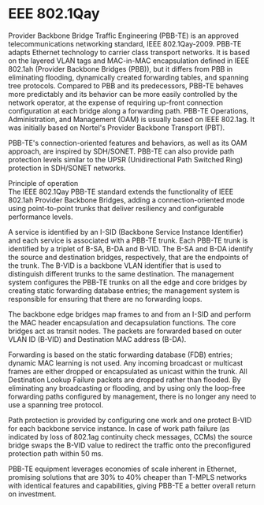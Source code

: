 # EEE 802.1Qay


Provider Backbone Bridge Traffic Engineering (PBB-TE) is an approved
telecommunications networking standard, IEEE 802.1Qay-2009. PBB-TE
adapts Ethernet technology to carrier class transport networks. It is
based on the layered VLAN tags and MAC-in-MAC encapsulation defined in
IEEE 802.1ah (Provider Backbone Bridges (PBB)), but it differs from PBB
in eliminating flooding, dynamically created forwarding tables, and
spanning tree protocols. Compared to PBB and its predecessors, PBB-TE
behaves more predictably and its behavior can be more easily controlled
by the network operator, at the expense of requiring up-front connection
configuration at each bridge along a forwarding path. PBB-TE Operations,
Administration, and Management (OAM) is usually based on IEEE 802.1ag.
It was initially based on Nortel's Provider Backbone Transport (PBT).

PBB-TE's connection-oriented features and behaviors, as well as its OAM
approach, are inspired by SDH/SONET. PBB-TE can also provide path
protection levels similar to the UPSR (Unidirectional Path Switched
Ring) protection in SDH/SONET networks.

Principle of operation\
The IEEE 802.1Qay PBB-TE standard extends the functionality of IEEE
802.1ah Provider Backbone Bridges, adding a connection-oriented mode
using point-to-point trunks that deliver resiliency and configurable
performance levels.

A service is identified by an I-SID (Backbone Service Instance
Identifier) and each service is associated with a PBB-TE trunk. Each
PBB-TE trunk is identified by a triplet of B-SA, B-DA and B-VID. The
B-SA and B-DA identify the source and destination bridges, respectively,
that are the endpoints of the trunk. The B-VID is a backbone VLAN
identifier that is used to distinguish different trunks to the same
destination. The management system configures the PBB-TE trunks on all
the edge and core bridges by creating static forwarding database
entries; the management system is responsible for ensuring that there
are no forwarding loops.

The backbone edge bridges map frames to and from an I-SID and perform
the MAC header encapsulation and decapsulation functions. The core
bridges act as transit nodes. The packets are forwarded based on outer
VLAN ID (B-VID) and Destination MAC address (B-DA).

Forwarding is based on the static forwarding database (FDB) entries;
dynamic MAC learning is not used. Any incoming broadcast or multicast
frames are either dropped or encapsulated as unicast within the trunk.
All Destination Lookup Failure packets are dropped rather than flooded.
By eliminating any broadcasting or flooding, and by using only the
loop-free forwarding paths configured by management, there is no longer
any need to use a spanning tree protocol.

Path protection is provided by configuring one work and one protect
B-VID for each backbone service instance. In case of work path failure
(as indicated by loss of 802.1ag continuity check messages, CCMs) the
source bridge swaps the B-VID value to redirect the traffic onto the
preconfigured protection path within 50 ms.

PBB-TE equipment leverages economies of scale inherent in Ethernet,
promising solutions that are 30% to 40% cheaper than T-MPLS networks
with identical features and capabilities, giving PBB-TE a better overall
return on investment.

